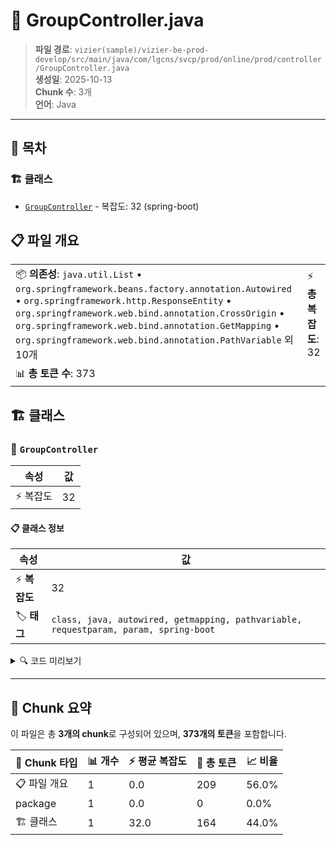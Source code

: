 # 📄 GroupController.java

> **파일 경로**: `vizier(sample)/vizier-be-prod-develop/src/main/java/com/lgcns/svcp/prod/online/prod/controller/GroupController.java`  
> **생성일**: 2025-10-13  
> **Chunk 수**: 3개  
> **언어**: Java
---

## 📑 목차

### 🏗️ 클래스
- [`GroupController`](#class-groupcontroller) - 복잡도: 32 (spring-boot)

## 📋 파일 개요

| | |
|--|--|
| 📦 **의존성**: `java.util.List` • `org.springframework.beans.factory.annotation.Autowired` • `org.springframework.http.ResponseEntity` • `org.springframework.web.bind.annotation.CrossOrigin` • `org.springframework.web.bind.annotation.GetMapping` • `org.springframework.web.bind.annotation.PathVariable` 외 10개 | ⚡ **총 복잡도**: 32 |
| 📊 **총 토큰 수**: 373 |  |



## 🏗️ 클래스

### <a id="class-groupcontroller"></a>🎯 `GroupController`

| 속성 | 값 |
|------|----|
| ⚡ 복잡도 | 32 |



#### 📋 클래스 정보

| 속성 | 값 |
|------|----|
| ⚡ **복잡도** | 32 || 📍 **라인 범위** | 27-27 |
| 🏷️ **태그** | `class, java, autowired, getmapping, pathvariable, requestparam, param, spring-boot` || 🏗️ **프레임워크** | `spring-boot` |

<details>
<summary>🔍 코드 미리보기</summary>

```java
public class GroupController {
	@Autowired
	private GroupService groupService;
	
	@GetMapping(value = "/offer-groups")
	@Operation(summary = "빌링요소 전체 조회 API", description = "빌링요소 상세정보 전체 리스트 조회")
	public ResponseEntity<List<?>> retrieveOfferGroupList() {
		List<?> response = groupService.retrieveOfferGroupList();

		return ResponseEntity.ok(response);
	}
	
	@GetMapping(value = "/offer-groups/{offergroupcode}")
	@Operation(summary = "오퍼그룹 단건 조회 API", description = "오퍼그룹코드로 오퍼그룹정보와 연결된 오퍼 조회")
	public ResponseEntity<OfferGroupAndOfferDto> retrieveOfferGroupAndOffer(@Parameter(description ="오퍼그룹코드", required = true, example = "GROG000010")
	@PathVariable("offergroupcode") String offerGroupCode) {
		OfferGroupAndOfferDto response = groupService.retrieveOfferGroupAndOffer(offerGroupCode);
		ret...
```

**Chunk 정보**
- 🆔 **ID**: `bdc2ba4c3901`
- 📍 **라인**: 27-27
- 📊 **토큰**: 164
- 🏷️ **태그**: `class, java, autowired, getmapping, pathvariable...`

</details>

---





## 🧩 Chunk 요약

이 파일은 총 **3개의 chunk**로 구성되어 있으며, **373개의 토큰**을 포함합니다.

| 🧩 Chunk 타입 | 📊 개수 | ⚡ 평균 복잡도 | 📝 총 토큰 | 📈 비율 |
|---------------|--------|-------------|----------|--------|
| 📋 파일 개요 | 1 | 0.0 | 209 | 56.0% |
| package | 1 | 0.0 | 0 | 0.0% |
| 🏗️ 클래스 | 1 | 32.0 | 164 | 44.0% |


